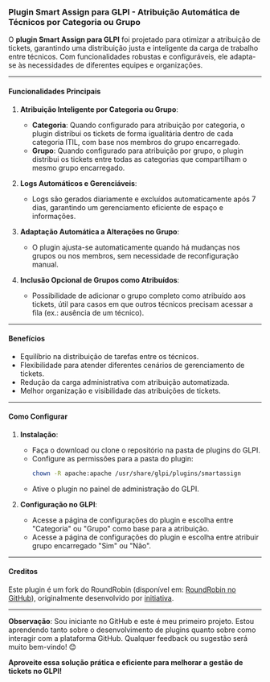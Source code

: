 ### Plugin Smart Assign para GLPI - Atribuição Automática de Técnicos por Categoria ou Grupo

O **plugin Smart Assign para GLPI** foi projetado para otimizar a atribuição de tickets, garantindo uma distribuição justa e inteligente da carga de trabalho entre técnicos. Com funcionalidades robustas e configuráveis, ele adapta-se às necessidades de diferentes equipes e organizações.

---

#### **Funcionalidades Principais**

1. **Atribuição Inteligente por Categoria ou Grupo**:
   - **Categoria**: Quando configurado para atribuição por categoria, o plugin distribui os tickets de forma igualitária dentro de cada categoria ITIL, com base nos membros do grupo encarregado.
   - **Grupo**: Quando configurado para atribuição por grupo, o plugin distribui os tickets entre todas as categorias que compartilham o mesmo grupo encarregado.

2. **Logs Automáticos e Gerenciáveis**:
   - Logs são gerados diariamente e excluídos automaticamente após 7 dias, garantindo um gerenciamento eficiente de espaço e informações.

3. **Adaptação Automática a Alterações no Grupo**:
   - O plugin ajusta-se automaticamente quando há mudanças nos grupos ou nos membros, sem necessidade de reconfiguração manual.

4. **Inclusão Opcional de Grupos como Atribuídos**:
   - Possibilidade de adicionar o grupo completo como atribuído aos tickets, útil para casos em que outros técnicos precisam acessar a fila (ex.: ausência de um técnico).

---

#### **Benefícios**
- Equilíbrio na distribuição de tarefas entre os técnicos.
- Flexibilidade para atender diferentes cenários de gerenciamento de tickets.
- Redução da carga administrativa com atribuição automatizada.
- Melhor organização e visibilidade das atribuições de tickets.

---

#### **Como Configurar**
1. **Instalação**:
   - Faça o download ou clone o repositório na pasta de plugins do GLPI.
   - Configure as permissões para a pasta do plugin:
     ```bash
     chown -R apache:apache /usr/share/glpi/plugins/smartassign
     ```
   - Ative o plugin no painel de administração do GLPI.

2. **Configuração no GLPI**:
   - Acesse a página de configurações do plugin e escolha entre "Categoria" ou "Grupo" como base para a atribuição.
   - Acesse a página de configurações do plugin e escolha entre atribuir grupo encarregado "Sim" ou "Não".

---

#### **Creditos**
Este plugin é um fork do RoundRobin (disponível em: [RoundRobin no GitHub](https://github.com/initiativa/roundrobin)), originalmente desenvolvido por [initiativa](https://github.com/initiativa).

---

**Observação**: Sou iniciante no GitHub e este é meu primeiro projeto. Estou aprendendo tanto sobre o desenvolvimento de plugins quanto sobre como interagir com a plataforma GitHub. Qualquer feedback ou sugestão será muito bem-vindo! 😊

**Aproveite essa solução prática e eficiente para melhorar a gestão de tickets no GLPI!**